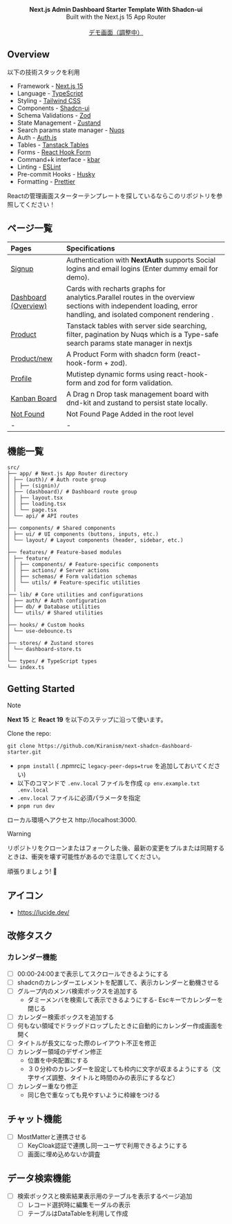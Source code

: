 <picture>
  <source media="(prefers-color-scheme: dark)" srcset="https://user-images.githubusercontent.com/9113740/201498864-2a900c64-d88f-4ed4-b5cf-770bcb57e1f5.png">
  <source media="(prefers-color-scheme: light)" srcset="https://user-images.githubusercontent.com/9113740/201498152-b171abb8-9225-487a-821c-6ff49ee48579.png">
</picture>

<div align="center"><strong>Next.js Admin Dashboard Starter Template With Shadcn-ui</strong></div>
<div align="center">Built with the Next.js 15 App Router</div>
<br />
<div align="center">
<a href="#">デモ画面（調整中）</a>
<span>
</div>

## Overview

以下の技術スタックを利用

- Framework - [Next.js 15](https://nextjs.org/13)
- Language - [TypeScript](https://www.typescriptlang.org)
- Styling - [Tailwind CSS](https://tailwindcss.com)
- Components - [Shadcn-ui](https://ui.shadcn.com)
- Schema Validations - [Zod](https://zod.dev)
- State Management - [Zustand](https://zustand-demo.pmnd.rs)
- Search params state manager - [Nuqs](https://nuqs.47ng.com/)
- Auth - [Auth.js](https://authjs.dev/)
- Tables - [Tanstack Tables](https://ui.shadcn.com/docs/components/data-table)
- Forms - [React Hook Form](https://ui.shadcn.com/docs/components/form)
- Command+k interface - [kbar](https://kbar.vercel.app/)
- Linting - [ESLint](https://eslint.org)
- Pre-commit Hooks - [Husky](https://typicode.github.io/husky/)
- Formatting - [Prettier](https://prettier.io)

Reactの管理画面スターターテンプレートを探しているならこのリポジトリを参照してください！

## ページ一覧

| Pages                                                                                 | Specifications                                                                                                                                                 |
| :------------------------------------------------------------------------------------ | :------------------------------------------------------------------------------------------------------------------------------------------------------------- |
| [Signup](https://next-shadcn-dashboard-starter.vercel.app/)                           | Authentication with **NextAuth** supports Social logins and email logins (Enter dummy email for demo).                                                         |
| [Dashboard (Overview)](https://next-shadcn-dashboard-starter.vercel.app/dashboard)    | Cards with recharts graphs for analytics.Parallel routes in the overview sections with independent loading, error handling, and isolated component rendering . |
| [Product](https://next-shadcn-dashboard-starter.vercel.app/dashboard/product)         | Tanstack tables with server side searching, filter, pagination by Nuqs which is a Type-safe search params state manager in nextjs                              |
| [Product/new](https://next-shadcn-dashboard-starter.vercel.app/dashboard/product/new) | A Product Form with shadcn form (react-hook-form + zod).                                                                                                       |
| [Profile](https://next-shadcn-dashboard-starter.vercel.app/dashboard/profile)         | Mutistep dynamic forms using react-hook-form and zod for form validation.                                                                                      |
| [Kanban Board](https://next-shadcn-dashboard-starter.vercel.app/dashboard/kanban)     | A Drag n Drop task management board with dnd-kit and zustand to persist state locally.                                                                         |
| [Not Found](https://next-shadcn-dashboard-starter.vercel.app/dashboard/notfound)      | Not Found Page Added in the root level                                                                                                                         |
| -                                                                                     | -                                                                                                                                                              |

## 機能一覧

```plaintext
src/
├── app/ # Next.js App Router directory
│ ├── (auth)/ # Auth route group
│ │ ├── (signin)/
│ ├── (dashboard)/ # Dashboard route group
│ │ ├── layout.tsx
│ │ ├── loading.tsx
│ │ └── page.tsx
│ └── api/ # API routes
│
├── components/ # Shared components
│ ├── ui/ # UI components (buttons, inputs, etc.)
│ └── layout/ # Layout components (header, sidebar, etc.)
│
├── features/ # Feature-based modules
│ ├── feature/
│ │ ├── components/ # Feature-specific components
│ │ ├── actions/ # Server actions
│ │ ├── schemas/ # Form validation schemas
│ │ └── utils/ # Feature-specific utilities
│ │
├── lib/ # Core utilities and configurations
│ ├── auth/ # Auth configuration
│ ├── db/ # Database utilities
│ └── utils/ # Shared utilities
│
├── hooks/ # Custom hooks
│ └── use-debounce.ts
│
├── stores/ # Zustand stores
│ └── dashboard-store.ts
│
└── types/ # TypeScript types
└── index.ts
```

## Getting Started

> [!NOTE]  
> **Next 15** と **React 19** を以下のステップに沿って使います。

Clone the repo:

```
git clone https://github.com/Kiranism/next-shadcn-dashboard-starter.git
```

- `pnpm install` ( .npmrcに `legacy-peer-deps=true` を追加しておいてください)
- 以下のコマンドで `.env.local` ファイルを作成
  `cp env.example.txt .env.local`
- `.env.local` ファイルに必須パラメータを指定
- `pnpm run dev`

ローカル環境へアクセス http://localhost:3000.

> [!WARNING]
> リポジトリをクローンまたはフォークした後、最新の変更をプルまたは同期するときは、衝突を壊す可能性があるので注意してください。

頑張りましょう! 🥂

## アイコン

- <https://lucide.dev/>

## 改修タスク

### カレンダー機能

- [ ] 00:00-24:00まで表示してスクロールできるようにする
- [ ] shadcnのカレンダーエレメントを配置して、表示カレンダーと動機させる
- [ ] グループ内のメンバ検索ボックスを追加する
  - ダミーメンバを検索して表示できるようにする- Escキーでカレンダーを閉じる
- [ ] カレンダー検索ボックスを追加する
- [ ] 何もない領域でドラッグドロップしたときに自動的にカレンダー作成画面を開く
- [ ] タイトルが長文になった際のレイアウト不正を修正
- [ ] カレンダー領域のデザイン修正
  - 位置を中央配置にする
  - ３０分枠のカレンダーを設定しても枠内に文字が収まるようにする（文字サイズ調整、タイトルと時間のみの表示にするなど）
- [ ] カレンダー重なり修正
  - 同じ色で重なっても見やすいように枠線をつける

## チャット機能

- [ ] MostMatterと連携させる
  - [ ] KeyCloak認証で連携し同一ユーザで利用できるようにする
  - [ ] 画面に埋め込めないか調査

## データ検索機能

- [ ] 検索ボックスと検索結果表示用のテーブルを表示するページ追加
  - [ ] レコード選択時に編集モーダルの表示
  - [ ] テーブルはDataTableを利用して作成
